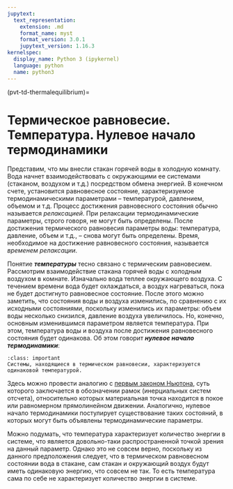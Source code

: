 ```yaml
---
jupytext:
  text_representation:
    extension: .md
    format_name: myst
    format_version: 3.0.1
    jupytext_version: 1.16.3
kernelspec:
  display_name: Python 3 (ipykernel)
  language: python
  name: python3
---
```


(pvt-td-thermalequilibrium)=
# Термическое равновесие. Температура. Нулевое начало термодинамики
Представим, что мы внесли стакан горячей воды в холодную комнату. Вода начнет взаимодействовать с окружающими ее системами (стаканом, воздухом и т.д.) посредством обмена энергией. В конечном счете, установится равновесное состояние, характеризуемое термодинамическими параметрами – температурой, давлением, объемом и т.д. Процесс достижения равновесного состояния обычно называется *релаксацией*. При релаксации термодинамические параметры, строго говоря, не могут быть определены. После достижения термического равновесия параметры воды: температура, давление, объем и т.д., – снова могут быть определены. Время, необходимое на достижение равновесного состояния, называется *временем релаксации*.


Понятие ***температуры*** тесно связано с термическим равновесием. Рассмотрим взаимодействие стакана горячей воды с холодным воздухом в комнате. Изначально вода теплее окружающего воздуха. С течением времени вода будет охлаждаться, а воздух нагреваться, пока не будет достигнуто равновесное состояние. После этого можно заметить, что состояния воды и воздуха изменились, по сравнению с их исходными состояниями, поскольку изменились их параметры: объем воды несколько снизился, давление воздуха увеличилось. Но, конечно, основным изменившимся параметром является температура. При этом, температура воды и воздуха после достижения равновесного состояния будет одинакова. Об этом говорит ***нулевое начало термодинамики***:


<a id='pvt-td-thermalequilibrium-zerolaw'></a>
```{admonition} Постулат
:class: important
Системы, находящиеся в термическом равновесии, характеризуются одинаковой температурой.
```


Здесь можно провести аналогию с [первым законом Ньютона](https://en.wikipedia.org/wiki/Newton%27s_laws_of_motion), суть которого заключается в обозначении рамок (инерциальных систем отсчета), относительно которых материальная точка находится в покое или равномерном прямолинейном движении. Аналогично, нулевое начало термодинамики постулирует существование таких состояний, в которых могут быть объявлены термодинамические параметры.


Можно подумать, что температура характеризует количество энергии в системе, что является довольно-таки распространенной точкой зрения на данный параметр. Однако это не совсем верно, поскольку из данного предположения следует, что в термическом равновесном состоянии вода в стакане, сам стакан и окружающий воздух будут иметь одинаковую энергию, что совсем не так. То есть температура сама по себе не характеризует количество энергии в системе.
